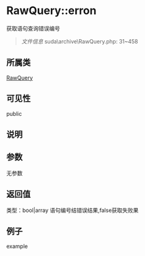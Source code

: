 # RawQuery::erron
获取语句查询错误编号
> *文件信息* suda\archive\RawQuery.php: 31~458
## 所属类 

[RawQuery](../RawQuery.md)

## 可见性

  public  
## 说明



## 参数

无参数

## 返回值
类型：bool|array
 语句编号结错误结果,false获取失败果

## 例子

example